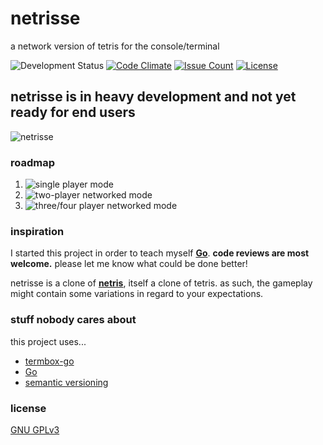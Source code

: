 # netrisse

a network version of tetris for the console/terminal

![Development Status](https://img.shields.io/badge/development%20status-pre--alpha-red.svg)
[![Code Climate](https://img.shields.io/codeclimate/github/ctcpip/netrisse.svg)](https://codeclimate.com/github/ctcpip/netrisse)
[![Issue Count](https://img.shields.io/codeclimate/issues/github/ctcpip/netrisse.svg)](https://codeclimate.com/github/ctcpip/netrisse)
[![License](https://img.shields.io/badge/license-GNU%20GPLv3-blue.svg)](./LICENSE)

## netrisse is in heavy development and not yet ready for end users

![netrisse](https://cloud.githubusercontent.com/assets/15326526/16607516/608a6bfe-4307-11e6-8fed-e1ef35b066b3.gif)

### roadmap

1. ![single player mode](https://img.shields.io/badge/single%20player%20mode-in%20progress-yellow.svg)
1. ![two-player networked mode](https://img.shields.io/badge/two--player%20networked%20mode-backlog-lightgrey.svg)
1. ![three/four player networked mode](https://img.shields.io/badge/three%2Ffour--player%20networked%20mode-backlog-lightgrey.svg)

### inspiration

I started this project in order to teach myself __[Go](http://golang.org)__. __code reviews are most welcome.__ please let me know what could be done better!

netrisse is a clone of __[netris](https://web.archive.org/web/20070215202226/http://portsmon.freebsd.org/portoverview.py?category=games&portname=netris)__, itself a clone of tetris. as such, the gameplay might contain some variations in regard to your expectations.

### stuff nobody cares about

this project uses...

* [termbox-go](http://github.com/nsf/termbox-go)
* [Go](http://golang.org)
* [semantic versioning](http://semver.org/)

### license

[GNU GPLv3](http://www.gnu.org/licenses/gpl-3.0.en.html)

